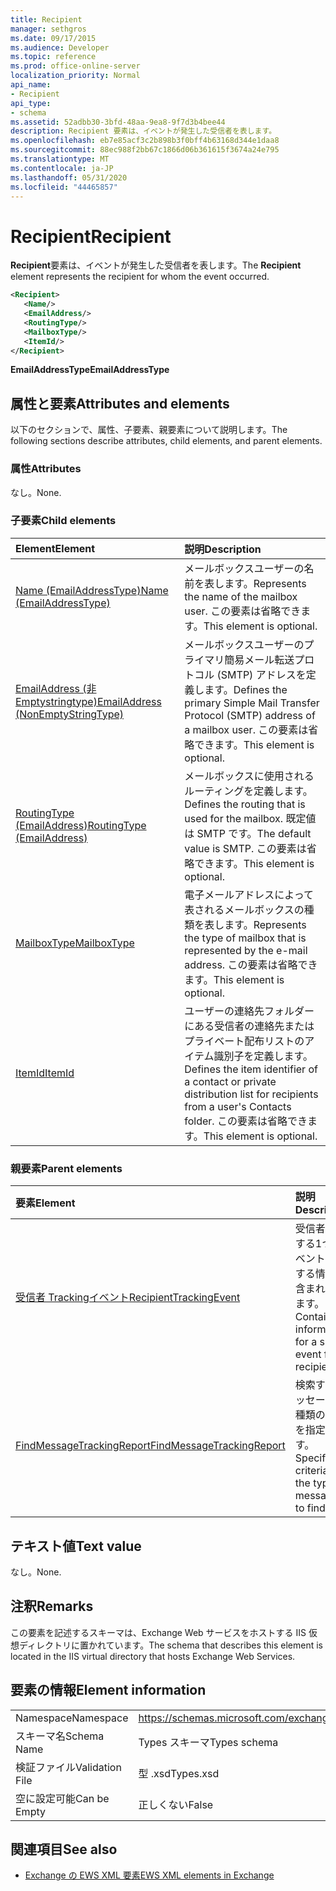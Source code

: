 ```yaml
---
title: Recipient
manager: sethgros
ms.date: 09/17/2015
ms.audience: Developer
ms.topic: reference
ms.prod: office-online-server
localization_priority: Normal
api_name:
- Recipient
api_type:
- schema
ms.assetid: 52adbb30-3bfd-48aa-9ea8-9f7d3b4bee44
description: Recipient 要素は、イベントが発生した受信者を表します。
ms.openlocfilehash: eb7e85acf3c2b898b3f0bff4b63168d344e1daa8
ms.sourcegitcommit: 88ec988f2bb67c1866d06b361615f3674a24e795
ms.translationtype: MT
ms.contentlocale: ja-JP
ms.lasthandoff: 05/31/2020
ms.locfileid: "44465857"
---
```

# <a name="recipient"></a><span data-ttu-id="12107-103">Recipient</span><span class="sxs-lookup"><span data-stu-id="12107-103">Recipient</span></span>

<span data-ttu-id="12107-104">**Recipient**要素は、イベントが発生した受信者を表します。</span><span class="sxs-lookup"><span data-stu-id="12107-104">The **Recipient** element represents the recipient for whom the event occurred.</span></span> 
  
```XML
<Recipient>
   <Name/>
   <EmailAddress/>
   <RoutingType/>
   <MailboxType/>
   <ItemId/>
</Recipient>
```

 <span data-ttu-id="12107-105">**EmailAddressType**</span><span class="sxs-lookup"><span data-stu-id="12107-105">**EmailAddressType**</span></span>
## <a name="attributes-and-elements"></a><span data-ttu-id="12107-106">属性と要素</span><span class="sxs-lookup"><span data-stu-id="12107-106">Attributes and elements</span></span>

<span data-ttu-id="12107-107">以下のセクションで、属性、子要素、親要素について説明します。</span><span class="sxs-lookup"><span data-stu-id="12107-107">The following sections describe attributes, child elements, and parent elements.</span></span>
  
### <a name="attributes"></a><span data-ttu-id="12107-108">属性</span><span class="sxs-lookup"><span data-stu-id="12107-108">Attributes</span></span>

<span data-ttu-id="12107-109">なし。</span><span class="sxs-lookup"><span data-stu-id="12107-109">None.</span></span>
  
### <a name="child-elements"></a><span data-ttu-id="12107-110">子要素</span><span class="sxs-lookup"><span data-stu-id="12107-110">Child elements</span></span>

|<span data-ttu-id="12107-111">**Element**</span><span class="sxs-lookup"><span data-stu-id="12107-111">**Element**</span></span>|<span data-ttu-id="12107-112">**説明**</span><span class="sxs-lookup"><span data-stu-id="12107-112">**Description**</span></span>|
|:-----|:-----|
|[<span data-ttu-id="12107-113">Name (EmailAddressType)</span><span class="sxs-lookup"><span data-stu-id="12107-113">Name (EmailAddressType)</span></span>](name-emailaddresstype.md) <br/> |<span data-ttu-id="12107-114">メールボックスユーザーの名前を表します。</span><span class="sxs-lookup"><span data-stu-id="12107-114">Represents the name of the mailbox user.</span></span> <span data-ttu-id="12107-115">この要素は省略できます。</span><span class="sxs-lookup"><span data-stu-id="12107-115">This element is optional.</span></span>  <br/> |
|[<span data-ttu-id="12107-116">EmailAddress (非 Emptystringtype)</span><span class="sxs-lookup"><span data-stu-id="12107-116">EmailAddress (NonEmptyStringType)</span></span>](emailaddress-nonemptystringtype.md) <br/> |<span data-ttu-id="12107-117">メールボックスユーザーのプライマリ簡易メール転送プロトコル (SMTP) アドレスを定義します。</span><span class="sxs-lookup"><span data-stu-id="12107-117">Defines the primary Simple Mail Transfer Protocol (SMTP) address of a mailbox user.</span></span> <span data-ttu-id="12107-118">この要素は省略できます。</span><span class="sxs-lookup"><span data-stu-id="12107-118">This element is optional.</span></span>  <br/> |
|[<span data-ttu-id="12107-119">RoutingType (EmailAddress)</span><span class="sxs-lookup"><span data-stu-id="12107-119">RoutingType (EmailAddress)</span></span>](routingtype-emailaddress.md) <br/> |<span data-ttu-id="12107-120">メールボックスに使用されるルーティングを定義します。</span><span class="sxs-lookup"><span data-stu-id="12107-120">Defines the routing that is used for the mailbox.</span></span> <span data-ttu-id="12107-121">既定値は SMTP です。</span><span class="sxs-lookup"><span data-stu-id="12107-121">The default value is SMTP.</span></span> <span data-ttu-id="12107-122">この要素は省略できます。</span><span class="sxs-lookup"><span data-stu-id="12107-122">This element is optional.</span></span>  <br/> |
|[<span data-ttu-id="12107-123">MailboxType</span><span class="sxs-lookup"><span data-stu-id="12107-123">MailboxType</span></span>](mailboxtype.md) <br/> |<span data-ttu-id="12107-124">電子メールアドレスによって表されるメールボックスの種類を表します。</span><span class="sxs-lookup"><span data-stu-id="12107-124">Represents the type of mailbox that is represented by the e-mail address.</span></span> <span data-ttu-id="12107-125">この要素は省略できます。</span><span class="sxs-lookup"><span data-stu-id="12107-125">This element is optional.</span></span>  <br/> |
|[<span data-ttu-id="12107-126">ItemId</span><span class="sxs-lookup"><span data-stu-id="12107-126">ItemId</span></span>](itemid.md) <br/> |<span data-ttu-id="12107-127">ユーザーの連絡先フォルダーにある受信者の連絡先またはプライベート配布リストのアイテム識別子を定義します。</span><span class="sxs-lookup"><span data-stu-id="12107-127">Defines the item identifier of a contact or private distribution list for recipients from a user's Contacts folder.</span></span> <span data-ttu-id="12107-128">この要素は省略できます。</span><span class="sxs-lookup"><span data-stu-id="12107-128">This element is optional.</span></span>  <br/> |
   
### <a name="parent-elements"></a><span data-ttu-id="12107-129">親要素</span><span class="sxs-lookup"><span data-stu-id="12107-129">Parent elements</span></span>

|<span data-ttu-id="12107-130">**要素**</span><span class="sxs-lookup"><span data-stu-id="12107-130">**Element**</span></span>|<span data-ttu-id="12107-131">**説明**</span><span class="sxs-lookup"><span data-stu-id="12107-131">**Description**</span></span>|
|:-----|:-----|
|[<span data-ttu-id="12107-132">受信者 Trackingイベント</span><span class="sxs-lookup"><span data-stu-id="12107-132">RecipientTrackingEvent</span></span>](recipienttrackingevent.md) <br/> |<span data-ttu-id="12107-133">受信者に対する1つのイベントに関する情報が含まれています。</span><span class="sxs-lookup"><span data-stu-id="12107-133">Contains information for a single event for a recipient.</span></span>  <br/> |
|[<span data-ttu-id="12107-134">FindMessageTrackingReport</span><span class="sxs-lookup"><span data-stu-id="12107-134">FindMessageTrackingReport</span></span>](findmessagetrackingreport.md) <br/> |<span data-ttu-id="12107-135">検索するメッセージの種類の条件を指定します。</span><span class="sxs-lookup"><span data-stu-id="12107-135">Specifies criteria for the types of messages to find.</span></span>  <br/> |
   
## <a name="text-value"></a><span data-ttu-id="12107-136">テキスト値</span><span class="sxs-lookup"><span data-stu-id="12107-136">Text value</span></span>

<span data-ttu-id="12107-137">なし。</span><span class="sxs-lookup"><span data-stu-id="12107-137">None.</span></span>
  
## <a name="remarks"></a><span data-ttu-id="12107-138">注釈</span><span class="sxs-lookup"><span data-stu-id="12107-138">Remarks</span></span>

<span data-ttu-id="12107-139">この要素を記述するスキーマは、Exchange Web サービスをホストする IIS 仮想ディレクトリに置かれています。</span><span class="sxs-lookup"><span data-stu-id="12107-139">The schema that describes this element is located in the IIS virtual directory that hosts Exchange Web Services.</span></span>
  
## <a name="element-information"></a><span data-ttu-id="12107-140">要素の情報</span><span class="sxs-lookup"><span data-stu-id="12107-140">Element information</span></span>

|||
|:-----|:-----|
|<span data-ttu-id="12107-141">Namespace</span><span class="sxs-lookup"><span data-stu-id="12107-141">Namespace</span></span>  <br/> |https://schemas.microsoft.com/exchange/services/2006/types  <br/> |
|<span data-ttu-id="12107-142">スキーマ名</span><span class="sxs-lookup"><span data-stu-id="12107-142">Schema Name</span></span>  <br/> |<span data-ttu-id="12107-143">Types スキーマ</span><span class="sxs-lookup"><span data-stu-id="12107-143">Types schema</span></span>  <br/> |
|<span data-ttu-id="12107-144">検証ファイル</span><span class="sxs-lookup"><span data-stu-id="12107-144">Validation File</span></span>  <br/> |<span data-ttu-id="12107-145">型 .xsd</span><span class="sxs-lookup"><span data-stu-id="12107-145">Types.xsd</span></span>  <br/> |
|<span data-ttu-id="12107-146">空に設定可能</span><span class="sxs-lookup"><span data-stu-id="12107-146">Can be Empty</span></span>  <br/> |<span data-ttu-id="12107-147">正しくない</span><span class="sxs-lookup"><span data-stu-id="12107-147">False</span></span>  <br/> |
   
## <a name="see-also"></a><span data-ttu-id="12107-148">関連項目</span><span class="sxs-lookup"><span data-stu-id="12107-148">See also</span></span>



- [<span data-ttu-id="12107-149">Exchange の EWS XML 要素</span><span class="sxs-lookup"><span data-stu-id="12107-149">EWS XML elements in Exchange</span></span>](ews-xml-elements-in-exchange.md)

